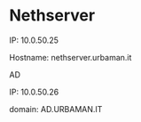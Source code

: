# Nethserver

IP: 10.0.50.25

Hostname: nethserver.urbaman.it

AD

IP: 10.0.50.26

domain: AD.URBAMAN.IT
